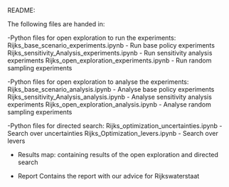 README:

The following files are handed in:

-Python files for open exploration to run the experiments:
	Rijks_base_scenario_experiments.ipynb - Run base policy experiments
	Rijks_sensitivity_Analysis_experiments.ipynb - Run sensitivity analysis experiments
	Rijks_open_exploration_experiments.ipynb - Run random sampling experiments

-Python files for open exploration to analyse the experiments:
	Rijks_base_scenario_analysis.ipynb - Analyse base policy experiments
	Rijks_sensitivity_Analysis_analysis.ipynb - Analyse sensitivity analysis experiments
	Rijks_open_exploration_analysis.ipynb - Analyse random sampling experiments	

-Python files for directed search:
	Rijks_optimization_uncertainties.ipynb - Search over uncertainties
	Rijks_Optimization_levers.ipynb - Search over levers



- Results map: 
	containing results of the open exploration and directed search

- Report
	Contains the report with our advice for Rijkswaterstaat